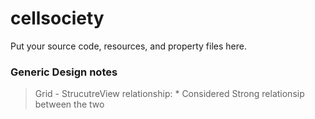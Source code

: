 # cellsociety 

Put your source code, resources, and property files here.


### Generic Design notes

> Grid - StrucutreView relationship:
	* Considered Strong relationsip between the two